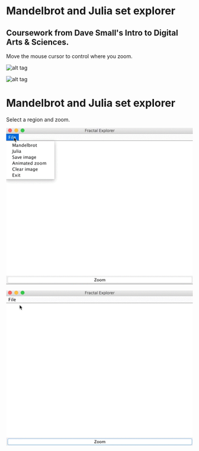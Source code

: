 # Mandelbrot and Julia set explorer 
## Coursework from Dave Small's Intro to Digital Arts & Sciences.

Move the mouse cursor to control where you zoom.


 ![alt tag](images/demo_10.gif)
 
 
 ![alt tag](images/zoomoutjulia.gif)


# Mandelbrot and Julia set explorer 

Select a region and zoom.

 ![alt tag](images/mandelbrot.gif)
 
 ![alt tag](images/julia.gif)
 
